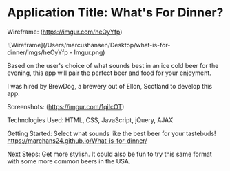<h1>Application Title:
What's For Dinner?</h1>


Wireframe:
(https://imgur.com/heOyYfp)

![Wireframe](/Users/marcushansen/Desktop/what-is-for-dinner/imgs/heOyYfp - Imgur.png)

Based on the user's choice of what sounds best in an ice cold beer for the evening, this app will pair the perfect beer and food for your enjoyment. 

I was hired by BrewDog, a brewery out of Ellon, Scotland to develop this app.


Screenshots:
(https://imgur.com/1qiIcOT)


Technologies Used: HTML, CSS, JavaScript, jQuery, AJAX


Getting Started: Select what sounds like the best beer for your tastebuds!
https://marchans24.github.io/What-is-for-dinner/


Next Steps: 
Get more stylish. It could also be fun to try this same format with some more common beers in the USA.